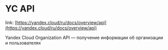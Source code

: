 # YC API

link: [https://yandex.cloud/ru/docs/overview/api](https://yandex.cloud/ru/docs/overview/api)

Yandex Cloud Organization API — получение информации об организации и пользователях
